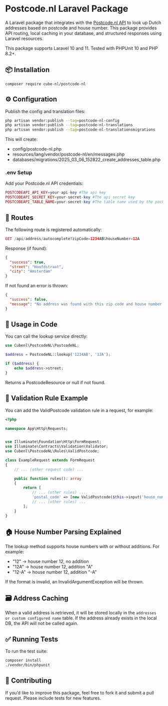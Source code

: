 # Postcode.nl Laravel Package

A Laravel package that integrates with the [Postcode.nl API](https://www.postcode.nl/en/address-api) to look up Dutch addresses based on postcode and house number. This package provides API routing, local caching in your database, and structured responses using Laravel resources.

This package supports Laravel 10 and 11. Tested with PHPUnit 10 and PHP 8.2+.
## 📦 Installation

```
composer require cube-nl/postcode-nl
```

## ⚙️ Configuration

Publish the config and translation files:

```bash
php artisan vendor:publish --tag=postcode-nl-config
php artisan vendor:publish --tag=postcode-nl-translations
php artisan vendor:publish --tag=postcode-nl-translationsmigrations
```

This will create:

- config/postcode-nl.php
- resources/lang/vendor/postcode-nl/en/messages.php
- databases/migrations/2025_03_06_152822_create_addresses_table.php


### .env Setup

Add your Postcode.nl API credentials:

````php
POSTCODEAPI_API_KEY=your-api-key #The api key
POSTCODEAPI_SECRET_KEY=your-secret-key #The api secret key
POSTCODEAPI_TABLE_NAME=your-secret-key #The table name used by the package default addresses
````

## 🔁 Routes

The following route is registered automatically:

```php
GET /api/address/autocomplete?zipCode=1234AB&houseNumber=12A
```
Response (if found):

````json
{
  "success": true,
  "street": "Hoofdstraat",
  "city": "Amsterdam"
}
````

If not found an error is thrown:

```json
{
  "success": false,
  "message": "No address was found with this zip code and house number." // translated string
}
```

## 🧠 Usage in Code

You can call the lookup service directly:

````php
use Cubenl\PostcodeNL\PostcodeNL;

$address = PostcodeNL::lookup('1234AB', '12A');

if ($address) {
    echo $address->street;
}
````

Returns a PostcodeResource or null if not found.

##  📝 Validation Rule Example
You can add the ValidPostcode validation rule in a request, for example:
```php
<?php

namespace App\Http\Requests;


use Illuminate\Foundation\Http\FormRequest;
use Illuminate\Contracts\Validation\Validator;
use Cubenl\PostcodeNL\Rules\ValidPostcode;

class ExampleRequest extends FormRequest
{
    // ... (other request code) ...

    public function rules(): array
    {
        return [
            // ... (other rules) ...
            'postal_code' => [new ValidPostcode($this->input('house_number'))], //$value is the postal_code
            // ... (other rules) ...
        ];
    }
}
```

## 🏠 House Number Parsing Explained

The lookup method supports house numbers with or without additions. For example:

- "12" → house number 12, no addition
- "12A" → house number 12, addition "A"
- "12-A" → house number 12, addition "-A"


If the format is invalid, an InvalidArgumentException will be thrown.

## 🗃️ Address Caching

When a valid address is retrieved, it will be stored locally in the `addresses or custom configured name` table. If the address already exists in the local DB, the API will not be called again.



## ✅ Running Tests

To run the test suite:

```bash
composer install
./vendor/bin/phpunit
```

## 🤝 Contributing

If you’d like to improve this package, feel free to fork it and submit a pull request. Please include tests for new features.
